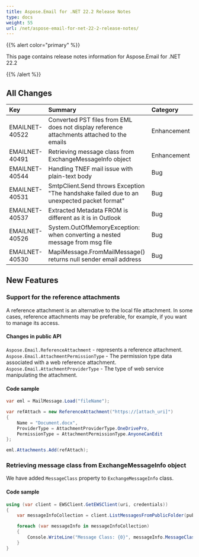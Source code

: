 ```yaml
---
title: Aspose.Email for .NET 22.2 Release Notes
type: docs
weight: 55
url: /net/aspose-email-for-net-22-2-release-notes/
---
```


{{% alert color="primary" %}} 

This page contains release notes information for Aspose.Email for .NET 22.2

{{% /alert %}} 
## **All Changes**

|**Key**|**Summary**|**Category**|
| :- | :- | :- |
|EMAILNET-40522|Converted PST files from EML does not display reference attachments attached to the emails|Enhancement|
|EMAILNET-40491|Retrieving message class from ExchangeMessageInfo object|Enhancement|
|EMAILNET-40544|Handling TNEF mail issue with plain-text body|Bug|
|EMAILNET-40531|SmtpClient.Send throws Exception "The handshake failed due to an unexpected packet format"|Bug|
|EMAILNET-40537|Extracted Metadata FROM is different as it is in Outlook|Bug|
|EMAILNET-40526|System.OutOfMemoryException: when converting a nested message from msg file|Bug|
|EMAILNET-40530|MapiMessage.FromMailMessage() returns null sender email address|Bug|


## **New Features**



### **Support for the reference attachments**

A reference attachment is an alternative to the local file attachment. In some cases, reference attachments may be preferable, for example, if you want to manage its access.

#### **Changes in public API**

`Aspose.Email.ReferenceAttachment` - represents a reference attachment.
`Aspose.Email.AttachmentPermissionType` - The permission type data associated with a web reference attachment.
`Aspose.Email.AttachmentProviderType` - The type of web service manipulating the attachment.

#### **Code sample**

```cs
var eml = MailMessage.Load("fileName");

var refAttach = new ReferenceAttachment("https://[attach_uri]")
{
    Name = "Document.docx",
    ProviderType = AttachmentProviderType.OneDrivePro,
    PermissionType = AttachmentPermissionType.AnyoneCanEdit
};

eml.Attachments.Add(refAttach);
```



### **Retrieving message class from ExchangeMessageInfo object**

We have added `MessageClass` property to `ExchangeMessageInfo` class.

#### **Code sample**

```cs
using (var client = EWSClient.GetEWSClient(uri, credentials))
{
    var messageInfoCollection = client.ListMessagesFromPublicFolder(publicFolder);

    foreach (var messageInfo in messageInfoCollection)
    {
        Console.WriteLine("Message Class: {0}", messageInfo.MessageClass);
    }
}
```